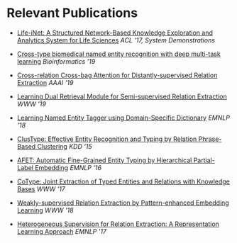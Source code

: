 # Relevant Publications
* [Life-iNet: A Structured Network-Based Knowledge Exploration and
Analytics System for Life Sciences](http://www-bcf.usc.edu/~xiangren/acl2017_camera%20ready.pdf) _ACL '17, System Demonstrations_

* [Cross-type biomedical named entity recognition with deep multi-task learning](https://academic.oup.com/bioinformatics/advance-article-abstract/doi/10.1093/bioinformatics/bty869/5126922?redirectedFrom=fulltext) _Bioinformatics '19_

* [Cross-relation Cross-bag Attention for Distantly-supervised Relation Extraction](https://arxiv.org/abs/1812.10604) _AAAI '19_

* [Learning Dual Retrieval Module for Semi-supervised Relation Extraction](https://arxiv.org/abs/1902.07814) _WWW '19_

* [Learning Named Entity Tagger using Domain-Specific Dictionary](https://shangjingbo1226.github.io/AutoNER/paper/AutoNER.pdf) _EMNLP '18_

* [ClusType: Effective Entity Recognition and Typing by
Relation Phrase-Based Clustering](http://www-bcf.usc.edu/~xiangren/fp611-ren.pdf) _KDD '15_

* [AFET: Automatic Fine-Grained Entity Typing by
Hierarchical Partial-Label Embedding](http://www-bcf.usc.edu/~xiangren/16-AFET.pdf) _EMNLP '16_

* [CoType: Joint Extraction of Typed Entities and Relations
with Knowledge Bases](https://arxiv.org/pdf/1610.08763.pdf) _WWW '17_

* [Weakly-supervised Relation Extraction by Pattern-enhanced Embedding Learning](https://arxiv.org/abs/1711.03226) _WWW '18_

* [Heterogeneous Supervision for Relation Extraction: A Representation Learning Approach](https://arxiv.org/abs/1707.00166) _EMNLP '17_